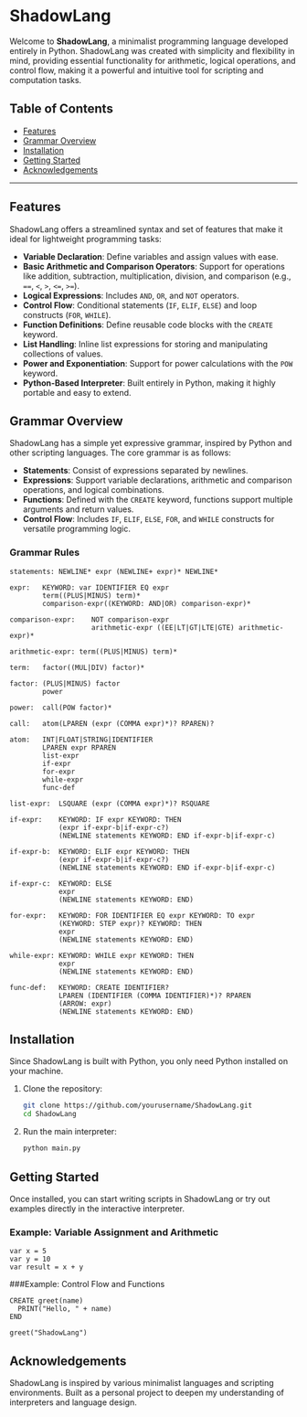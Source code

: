 # ShadowLang

Welcome to **ShadowLang**, a minimalist programming language developed entirely in Python. ShadowLang was created with simplicity and flexibility in mind, providing essential functionality for arithmetic, logical operations, and control flow, making it a powerful and intuitive tool for scripting and computation tasks.

## Table of Contents

- [Features](#features)
- [Grammar Overview](#grammar-overview)
- [Installation](#installation)
- [Getting Started](#getting-started)
- [Acknowledgements](#acknowledgements)

---

## Features

ShadowLang offers a streamlined syntax and set of features that make it ideal for lightweight programming tasks:

- **Variable Declaration**: Define variables and assign values with ease.
- **Basic Arithmetic and Comparison Operators**: Support for operations like addition, subtraction, multiplication, division, and comparison (e.g., `==`, `<`, `>`, `<=`, `>=`).
- **Logical Expressions**: Includes `AND`, `OR`, and `NOT` operators.
- **Control Flow**: Conditional statements (`IF`, `ELIF`, `ELSE`) and loop constructs (`FOR`, `WHILE`).
- **Function Definitions**: Define reusable code blocks with the `CREATE` keyword.
- **List Handling**: Inline list expressions for storing and manipulating collections of values.
- **Power and Exponentiation**: Support for power calculations with the `POW` keyword.
- **Python-Based Interpreter**: Built entirely in Python, making it highly portable and easy to extend.

## Grammar Overview

ShadowLang has a simple yet expressive grammar, inspired by Python and other scripting languages. The core grammar is as follows:

- **Statements**: Consist of expressions separated by newlines.
- **Expressions**: Support variable declarations, arithmetic and comparison operations, and logical combinations.
- **Functions**: Defined with the `CREATE` keyword, functions support multiple arguments and return values.
- **Control Flow**: Includes `IF`, `ELIF`, `ELSE`, `FOR`, and `WHILE` constructs for versatile programming logic.

### Grammar Rules

```plaintext
statements: NEWLINE* expr (NEWLINE+ expr)* NEWLINE*

expr:   KEYWORD: var IDENTIFIER EQ expr
        term((PLUS|MINUS) term)*
        comparison-expr((KEYWORD: AND|OR) comparison-expr)*

comparison-expr:    NOT comparison-expr
                    arithmetic-expr ((EE|LT|GT|LTE|GTE) arithmetic-expr)*

arithmetic-expr: term((PLUS|MINUS) term)*

term:   factor((MUL|DIV) factor)*

factor: (PLUS|MINUS) factor
        power

power:  call(POW factor)*

call:   atom(LPAREN (expr (COMMA expr)*)? RPAREN)?

atom:   INT|FLOAT|STRING|IDENTIFIER
        LPAREN expr RPAREN
        list-expr
        if-expr
        for-expr
        while-expr
        func-def

list-expr:  LSQUARE (expr (COMMA expr)*)? RSQUARE

if-expr:    KEYWORD: IF expr KEYWORD: THEN
            (expr if-expr-b|if-expr-c?)
            (NEWLINE statements KEYWORD: END if-expr-b|if-expr-c)

if-expr-b:  KEYWORD: ELIF expr KEYWORD: THEN
            (expr if-expr-b|if-expr-c?)
            (NEWLINE statements KEYWORD: END if-expr-b|if-expr-c)

if-expr-c:  KEYWORD: ELSE
            expr
            (NEWLINE statements KEYWORD: END)

for-expr:   KEYWORD: FOR IDENTIFIER EQ expr KEYWORD: TO expr
            (KEYWORD: STEP expr)? KEYWORD: THEN
            expr
            (NEWLINE statements KEYWORD: END)

while-expr: KEYWORD: WHILE expr KEYWORD: THEN
            expr
            (NEWLINE statements KEYWORD: END)

func-def:   KEYWORD: CREATE IDENTIFIER?
            LPAREN (IDENTIFIER (COMMA IDENTIFIER)*)? RPAREN
            (ARROW: expr)
            (NEWLINE statements KEYWORD: END)
```
## Installation

Since ShadowLang is built with Python, you only need Python installed on your machine.

1. Clone the repository:

   ```bash
   git clone https://github.com/yourusername/ShadowLang.git
   cd ShadowLang
2. Run the main interpreter:
   ```bash
   python main.py

## Getting Started

Once installed, you can start writing scripts in ShadowLang or try out examples directly in the interactive interpreter.

### Example: Variable Assignment and Arithmetic

```plaintext
var x = 5
var y = 10
var result = x + y
```
###Example: Control Flow and Functions

```plaintext
CREATE greet(name)
  PRINT("Hello, " + name)
END

greet("ShadowLang")
```

## Acknowledgements
ShadowLang is inspired by various minimalist languages and scripting environments. Built as a personal project to deepen my understanding of interpreters and language design.
